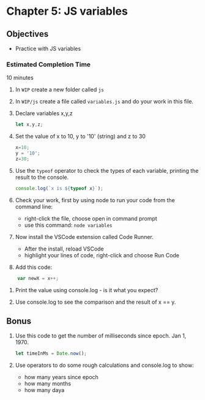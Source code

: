 # Chapter 5: JS variables

## Objectives
* Practice with JS variables

### Estimated Completion Time 
10 minutes
 
1. In `WIP` create a new folder called `js`

1. In `WIP/js` create a file called `variables.js` and do your work in this file.

1. Declare variables x,y,z
    ```javascript
    let x,y,z;
    ```

1. Set the value of x to 10, y to '10' (string) and z to 30
    ```javascript
    x=10;
    y = '10';
    z=30;
    ```

1. Use the `typeof` operator to check the types of each variable, printing the result to the console.
    ```javascript
    console.log(`x is ${typeof x}`);
    ```

1. Check your work, first by using node to run your code from the command line:
    * right-click the file, choose open in command prompt
    * use this command: `node variables`
    
1. Now install the VSCode extension called Code Runner.
    * After the install, reload VSCode
    * highlight your lines of code, right-click and choose Run Code 

1. Add this code:
```javascript
    var newX = x++;
```

1. Print the value using console.log - is it what you expect?

1. Use console.log to see the comparison and the result of x == y. 

## Bonus

1. Use this code to get the number of milliseconds since 
epoch. Jan 1, 1970.  
    ``` javascript
    let timeInMs = Date.now();
    ```

1. Use operators to do some rough calculations and console.log to show:
    * how many years since epoch  
    * how many months
    * how many daya


 
